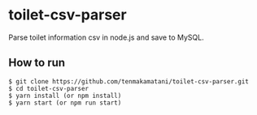 # toilet-csv-parser

Parse toilet information csv in node.js and save to MySQL.

## How to run

```
$ git clone https://github.com/tenmakamatani/toilet-csv-parser.git
$ cd toilet-csv-parser
$ yarn install (or npm install)
$ yarn start (or npm run start)
```